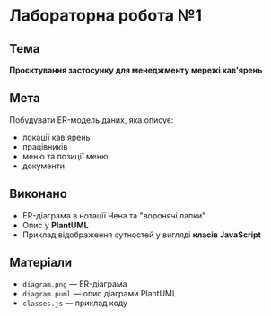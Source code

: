 # Лабораторна робота №1

## Тема
**Проєктування застосунку для менеджменту мережі кав'ярень**

## Мета
Побудувати ER-модель даних, яка описує:
- локації кав'ярень
- працівників
- меню та позиції меню
- документи

## Виконано
- ER-діаграма в нотації Чена та "воронячі лапки"
- Опис у **PlantUML**
- Приклад відображення сутностей у вигляді **класів JavaScript**

## Матеріали
- `diagram.png` — ER-діаграма
- `diagram.puml` — опис діаграми PlantUML
- `classes.js` — приклад коду